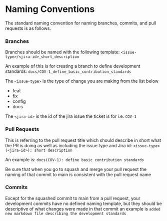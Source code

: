 # Naming Conventions

The standard naming convention for naming branches, commits, and pull requests is as follows.

### Branches

Branches should be named with the following template: `<issue-type>/<jira-id>_short_description`

An example of this is for creating a branch to define development standards: `docs/COV-1_define_basic_contribution_standards`

The `<issue-type>` is the type of change you are making from the list below
- feat
- fix
- config
- docs

The `<jira-id>` is the id of the jira issue the ticket is for i.e. `COV-1`

### Pull Requests

This is referring to the pull request title which should describe in short what the PR is doing as well as including the issue type and Jira id: `<issue-type>(<jira-id>): short description`

An example is: `docs(COV-1): define basic contribution standards`

Be sure that when you go to squash and merge your pull request the naming of that commit to main is consistent with the pull request name

### Commits

Except for the squashed commit to main from a pull request, your development commits have no defined naming template, but they should be descriptive of what changes were made in that commit an example is `added new markdown file describing the development standards`
